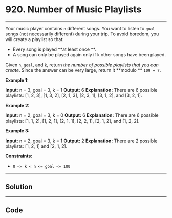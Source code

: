 # 920. Number of Music Playlists

---

Your music player contains `n` different songs. You want to listen to `goal` songs (not necessarily different) during your trip. To avoid boredom, you will create a playlist so that:

  * Every song is played **at least once **.
  * A song can only be played again only if `k` other songs have been played.



Given `n`, `goal`, and `k`, return _the number of possible playlists that you can create_. Since the answer can be very large, return it **modulo ** `109 + 7`.

 

**Example 1:**


**Input:** n = 3, goal = 3, k = 1
**Output:** 6
**Explanation:** There are 6 possible playlists: [1, 2, 3], [1, 3, 2], [2, 1, 3], [2, 3, 1], [3, 1, 2], and [3, 2, 1].


**Example 2:**


**Input:** n = 2, goal = 3, k = 0
**Output:** 6
**Explanation:** There are 6 possible playlists: [1, 1, 2], [1, 2, 1], [2, 1, 1], [2, 2, 1], [2, 1, 2], and [1, 2, 2].


**Example 3:**


**Input:** n = 2, goal = 3, k = 1
**Output:** 2
**Explanation:** There are 2 possible playlists: [1, 2, 1] and [2, 1, 2].


 

**Constraints:**

  * `0 <= k < n <= goal <= 100`

---

## Solution



---

## Code
```python


```
